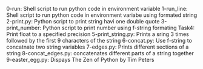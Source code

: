0-run: Shell script to run python code in environment variable
1-run_line: Shell script to run python code in environment variabe using formated string
2-print.py: Python script to print string havi one double quote
3-print_number: Python script to print number using f-string formating
Task4: Print float to a specified precision
5-print_string.py: Prints a sring 3 times followed by the first 9 characters of the string
6-concat.py: Use f-string to  concatnate two string variables
7-edges.py: Prints different sections of a string
8-concat_edges.py: concatenates different parts of a string together
9-easter_egg.py: Dispays The Zen of Python by Tim Peters
